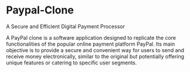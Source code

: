 # Paypal-Clone
A Secure and Efficient Digital Payment Processor

A PayPal clone is a software application designed to replicate the core functionalities of the popular online payment platform PayPal. Its main objective is to provide a secure and convenient way for users to send and receive money electronically, similar to the original but potentially offering unique features or catering to specific user segments.
